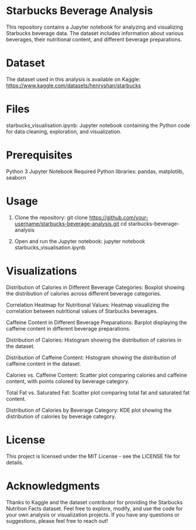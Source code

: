# Starbucks Beverage Analysis
This repository contains a Jupyter notebook for analyzing and visualizing Starbucks beverage data. The dataset includes information about various beverages, their nutritional content, and different beverage preparations.

# Dataset
The dataset used in this analysis is available on Kaggle: https://www.kaggle.com/datasets/henryshan/starbucks

# Files
starbucks_visualisation.ipynb: Jupyter notebook containing the Python code for data cleaning, exploration, and visualization.

# Prerequisites
Python 3
Jupyter Notebook
Required Python libraries: pandas, matplotlib, seaborn

# Usage
1. Clone the repository:
git clone https://github.com/your-username/starbucks-beverage-analysis.git
cd starbucks-beverage-analysis

2. Open and run the Jupyter notebook:
jupyter notebook starbucks_visualisation.ipynb


# Visualizations
Distribution of Calories in Different Beverage Categories: Boxplot showing the distribution of calories across different beverage categories.

Correlation Heatmap for Nutritional Values: Heatmap visualizing the correlation between nutritional values of Starbucks beverages.

Caffeine Content in Different Beverage Preparations: Barplot displaying the caffeine content in different beverage preparations.

Distribution of Calories: Histogram showing the distribution of calories in the dataset.

Distribution of Caffeine Content: Histogram showing the distribution of caffeine content in the dataset.

Calories vs. Caffeine Content: Scatter plot comparing calories and caffeine content, with points colored by beverage category.

Total Fat vs. Saturated Fat: Scatter plot comparing total fat and saturated fat content.

Distribution of Calories by Beverage Category: KDE plot showing the distribution of calories by beverage category.

# License
This project is licensed under the MIT License - see the LICENSE file for details.

# Acknowledgments
Thanks to Kaggle and the dataset contributor for providing the Starbucks Nutrition Facts dataset.
Feel free to explore, modify, and use the code for your own analysis or visualization projects. If you have any questions or suggestions, please feel free to reach out!
